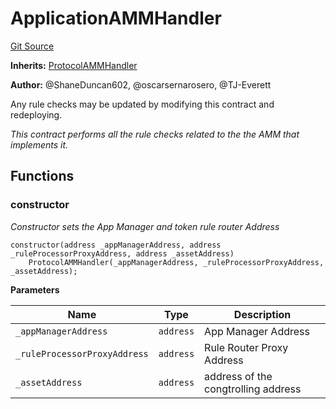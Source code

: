 # ApplicationAMMHandler
[Git Source](https://github.com/thrackle-io/tron/blob/2e0bd455865a1259ae742cba145517a82fc00f5d/src/example/liquidity/ApplicationAMMHandler.sol)

**Inherits:**
[ProtocolAMMHandler](/src/liquidity/ProtocolAMMHandler.sol/contract.ProtocolAMMHandler.md)

**Author:**
@ShaneDuncan602, @oscarsernarosero, @TJ-Everett

Any rule checks may be updated by modifying this contract and redeploying.

*This contract performs all the rule checks related to the the AMM that implements it.*


## Functions
### constructor

*Constructor sets the App Manager and token rule router Address*


```solidity
constructor(address _appManagerAddress, address _ruleProcessorProxyAddress, address _assetAddress)
    ProtocolAMMHandler(_appManagerAddress, _ruleProcessorProxyAddress, _assetAddress);
```
**Parameters**

|Name|Type|Description|
|----|----|-----------|
|`_appManagerAddress`|`address`|App Manager Address|
|`_ruleProcessorProxyAddress`|`address`|Rule Router Proxy Address|
|`_assetAddress`|`address`|address of the congtrolling address|


